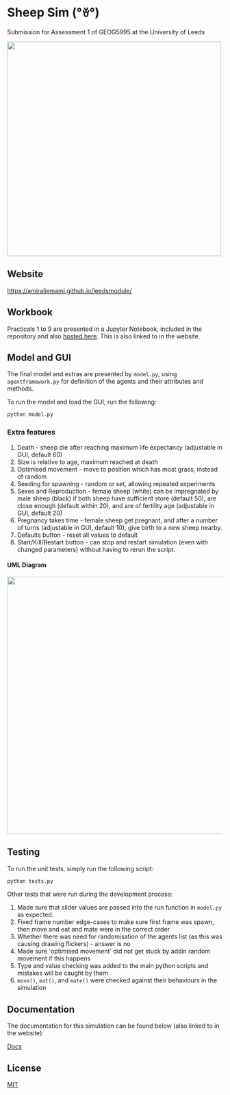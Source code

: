 # Sheep Sim (°ꈊ°)

Submission for Assessment 1 of GEOG5995 at the University of Leeds

<img src="https://amiraliemami.github.io/leedsmodule/images/demo.gif" width="500">

## Website

https://amiraliemami.github.io/leedsmodule/

## Workbook

Practicals 1 to 9 are presented in a Jupyter Notebook, included in the repository and also [hosted here](https://nbviewer.jupyter.org/github/amiraliemami/leedsmodule/blob/master/Jupyter%20Workbook.ipynb). This is also linked to in the website.

## Model and GUI

The final model and extras are presented by ```model.py```, using ```agentframework.py``` for definition of the agents and their attributes and methods.

To run the model and load the GUI, run the following:
```bash
python model.py
```

### Extra features

1. Death - sheep die after reaching maximum life expectancy (adjustable in GUI, default 60)
2. Size is relative to age, maximum reached at death
3. Optimised movement - move to position which has most grass, instead of random
4. Seeding for spawning - random or set, allowing repeated experiments
5. Sexes and Reproduction - female sheep (white) can be impregnated by male sheep (black) if both sheep have sufficient store (default 50), are close enough (default within 20), and are of fertility age (adjustable in GUI, default 20)
6. Pregnancy takes time - female sheep get pregnant, and after a number of turns (adjustable in GUI, default 10), give birth to a new sheep nearby.
7. Defaults button - reset all values to default
8. Start/Kill/Restart button - can stop and restart simulation (even with changed parameters) without having to rerun the script.

#### UML Diagram

<img src="https://amiraliemami.github.io/leedsmodule/images/uml.png" width="600">

## Testing

To run the unit tests, simply run the following script:
```bash
python tests.py
```

Other tests that were run during the development process:

1. Made sure that slider values are passed into the run function in ```model.py``` as expected.
2. Fixed frame number edge-cases to make sure first frame was spawn, then move and eat and mate were in the correct order
3. Whether there was need for randomisation of the agents list (as this was causing drawing flickers) - answer is no 
4. Made sure 'optimised movement' did not get stuck by addin random movement if this happens 
5. Type and value checking was added to the main python scripts and mistakes will be caught by them
6. ```move()```, ```eat()```, and ```mate()``` were checked against their behaviours in the simulation

## Documentation

The documentation for this simulation can be found below (also linked to in the website):

[Docs](https://amiraliemami.github.io/leedsmodule/docs/build/modules.html)

## License
[MIT](https://choosealicense.com/licenses/mit/)
